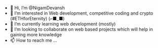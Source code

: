 - 👋 Hi, I’m @NigamDevansh
- 👀 I’m interested in Web development, competitive coding and crypto (#ETHforEternity) (⌐■_■)
- 🌱 I’m currently learning web development (mostly)
- 💞️ I’m looking to collaborate on web based projects which will help in gaining more knowledge
- 📫 How to reach me ...

<!---
NigamDevansh/NigamDevansh is a ✨ special ✨ repository because its `README.md` (this file) appears on your GitHub profile.
You can click the Preview link to take a look at your changes.
--->
